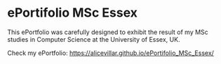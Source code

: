 # ePortifolio MSc Essex

This ePortfolio was carefully designed to exhibit the result of my MSc studies in Computer Science at the University of Essex, UK.  
 
Check my ePortfolio: https://alicevillar.github.io/ePortifolio_MSc_Essex/

